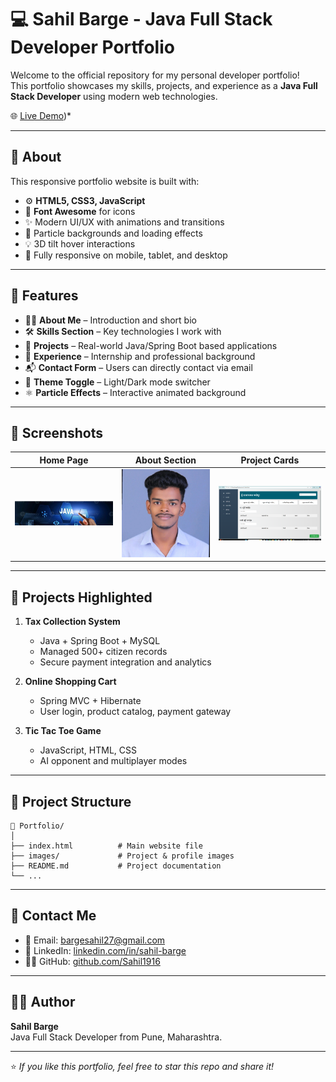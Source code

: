 
# 💻 Sahil Barge - Java Full Stack Developer Portfolio

Welcome to the official repository for my personal developer portfolio!  
This portfolio showcases my skills, projects, and experience as a **Java Full Stack Developer** using modern web technologies.

🌐 [Live Demo](https://sahil1916.github.io/portfolio/))*

---

## 📄 About

This responsive portfolio website is built with:

- ⚙️ **HTML5, CSS3, JavaScript**
- 🚀 **Font Awesome** for icons
- ✨ Modern UI/UX with animations and transitions
- 🌌 Particle backgrounds and loading effects
- 💡 3D tilt hover interactions
- 📱 Fully responsive on mobile, tablet, and desktop

---

## 📂 Features

- 👨‍💻 **About Me** – Introduction and short bio
- 🛠️ **Skills Section** – Key technologies I work with
- 📁 **Projects** – Real-world Java/Spring Boot based applications
- 🏢 **Experience** – Internship and professional background
- 📬 **Contact Form** – Users can directly contact via email
- 🌙 **Theme Toggle** – Light/Dark mode switcher
- ⚛️ **Particle Effects** – Interactive animated background

---

## 📸 Screenshots

| Home Page | About Section | Project Cards |
|----------|----------------|----------------|
| ![Home](./images/java.jpg) | ![About](./images/sahil%20image.jpg) | ![Projects](./images/kadepur.png) |

---

## 🚀 Projects Highlighted

1. **Tax Collection System**
   - Java + Spring Boot + MySQL
   - Managed 500+ citizen records
   - Secure payment integration and analytics

2. **Online Shopping Cart**
   - Spring MVC + Hibernate
   - User login, product catalog, payment gateway

3. **Tic Tac Toe Game**
   - JavaScript, HTML, CSS
   - AI opponent and multiplayer modes

---

## 📁 Project Structure

```
📁 Portfolio/
│
├── index.html          # Main website file
├── images/             # Project & profile images
├── README.md           # Project documentation
└── ...
```

---

## 📩 Contact Me

- 📧 Email: [bargesahil27@gmail.com](mailto:bargesahil27@gmail.com)
- 🔗 LinkedIn: [linkedin.com/in/sahil-barge](https://linkedin.com/in/sahil-barge)
- 🧑‍💻 GitHub: [github.com/Sahil1916](https://github.com/Sahil1916)

---

## 🧑‍💻 Author

**Sahil Barge**  
Java Full Stack Developer from Pune, Maharashtra.

---



⭐ *If you like this portfolio, feel free to star this repo and share it!*

